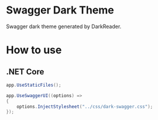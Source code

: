 # Swagger Dark Theme
Swagger dark theme generated by DarkReader.

# How to use

## .NET Core

```cs
app.UseStaticFiles();

app.UseSwaggerUI((options) =>
{
    options.InjectStylesheet("../css/dark-swagger.css");
});
```
